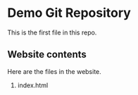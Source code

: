 # Demo Git Repository

This is the first file in this repo.

## Website contents
Here are the files in the website.

1. index.html
